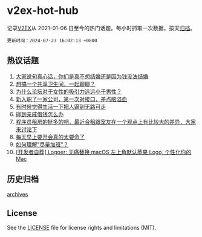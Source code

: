# v2ex-hot-hub

 记录[V2EX](https://www.v2ex.com/)从 2021-01-06 日至今的热门话题。每小时抓取一次数据，按天[归档](archives)。

`更新时间：2024-07-23 16:02:13 +0800`

## 热议话题

1. [大家说句真心话，你们是真不想结婚还是因为钱没法结婚](https://www.v2ex.com/t/1059354)
1. [想搞一个共享卫生间，一起聊聊？](https://www.v2ex.com/t/1059317)
1. [为什么论坛对于女性的吸引力远远小于男性？](https://www.v2ex.com/t/1059299)
1. [新入职了一家公司，第一次对接口，差点脑溢血](https://www.v2ex.com/t/1059222)
1. [有时候觉得生活一下把人逼到无路可走](https://www.v2ex.com/t/1059348)
1. [碰到亲戚借钱怎么办](https://www.v2ex.com/t/1059397)
1. [程序员租房的挺多的吧，最近合租跟室友在一个观点上有比较大的差异，大家来讨论下](https://www.v2ex.com/t/1059376)
1. [每天早上要开会真的太要命了](https://www.v2ex.com/t/1059306)
1. [如何理解"尽量加班"？](https://www.v2ex.com/t/1059232)
1. [[开发者自荐] Logoer: 无痛替换 macOS 左上角默认苹果 Logo, 个性化你的 Mac](https://www.v2ex.com/t/1059227)

## 历史归档

[archives](archives)

## License

See the [LICENSE](LICENSE) file for license rights and limitations (MIT).

